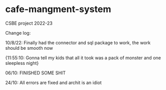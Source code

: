 # cafe-mangment-system
CSBE project 2022-23

Change log:

10/8/22: Finally had the connector and sql package to work, the work should be smooth now
         
{11:55:10: Gonna tell my kids that all it took was a pack of monster and one sleepless night}

06/10: FINISHED SOME SHIT

24/10: All errors are fixed and archit is an idiot

